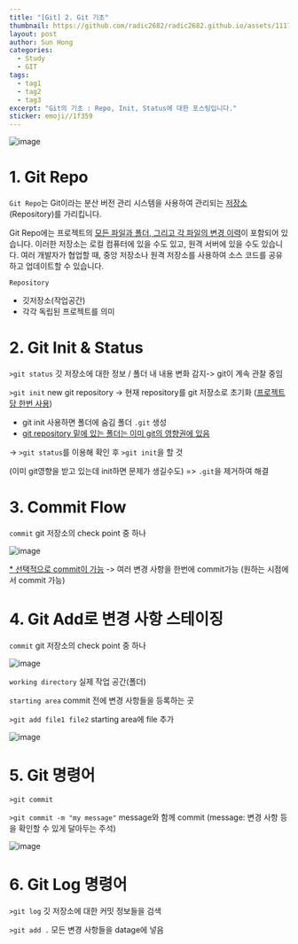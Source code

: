 ```yaml
---
title: "[Git] 2. Git 기초"
thumbnail: https://github.com/radic2682/radic2682.github.io/assets/11177959/9537e590-51aa-4d4b-9fc3-2a95ca7c236e
layout: post
author: Sun Hong
categories:
  - Study
  - GIT
tags:
  - tag1
  - tag2
  - tag3
excerpt: "Git의 기초 : Repo, Init, Status에 대한 포스팅입니다."
sticker: emoji//1f359
---
```

![image](https://github.com/radic2682/radic2682.github.io/assets/11177959/9537e590-51aa-4d4b-9fc3-2a95ca7c236e)

# 1. Git Repo

`Git Repo`는 Git이라는 분산 버전 관리 시스템을 사용하여 관리되는 <u>저장소</u>(Repository)를 가리킵니다.

Git Repo에는 프로젝트의 <u>모든 파일과 폴더, 그리고 각 파일의 변경 이력</u>이 포함되어 있습니다. 이러한 저장소는 로컬 컴퓨터에 있을 수도 있고, 원격 서버에 있을 수도 있습니다. 여러 개발자가 협업할 때, 중앙 저장소나 원격 저장소를 사용하여 소스 코드를 공유하고 업데이트할 수 있습니다.

`Repository`

- 깃저장소(작업공간)
- 각각 독립된 프로젝트를 의미

# 2. Git Init & Status

`>git status`
깃 저장소에 대한 정보 / 폴더 내 내용 변화 감지-> git이 계속 관찰 중임

`>git init`
new git repository -> 현재 repository를 git 저장소로 초기화 (<u>프로젝트 당 한번 사용</u>)
- git init 사용하면 폴더에 숨김 폴더 `.git` 생성
- <u>git repository 밑에 있는 폴더는 이미 git의 영향권에 있음</u>

-> `>git status`를 이용해 확인 후 `>git init`을 할 것


(이미 git영향을 받고 있는데 init하면 문제가 생길수도) => `.git`을 제거하여 해결

# 3. Commit Flow

`commit`
git 저장소의 check point 중 하나

![image](https://github.com/radic2682/radic2682.github.io/assets/11177959/74e2dcc5-1764-4065-8607-6ba1e5c62ec5)

<u>* 선택적으로 commit이 가능</u>
-> 여러 변경 사항을 한번에 commit가능 (원하는 시점에서 commit 가능)

# 4. Git Add로 변경 사항 스테이징

`commit`
git 저장소의 check point 중 하나

![image](https://github.com/radic2682/radic2682.github.io/assets/11177959/e40f0d9a-a0fc-44b3-b4c2-35f573683e62)

`working directory`
실제 작업 공간(폴더)

`starting area`
commit 전에 변경 사항들을 등록하는 곳

`>git add file1 file2`
starting area에 file 추가

![image](https://github.com/radic2682/radic2682.github.io/assets/11177959/1a022afa-6865-4a31-b6c6-46e749367567)

# 5. Git 명령어

`>git commit`

`>git commit -m "my message"`
message와 함께 commit (message: 변경 사항 등을 확인할 수 있게 달아두는 주석)

![image](https://github.com/radic2682/radic2682.github.io/assets/11177959/ea52607e-29e2-47c4-96fb-21b6223d62eb)

# 6. Git Log 명령어

`>git log`
깃 저장소에 대한 커밋 정보들을 검색


`>git add .`
모든 변경 사항들을 datage에 넣음










